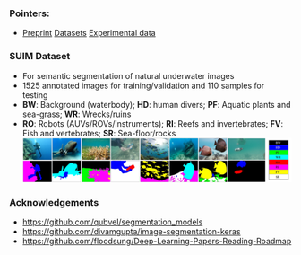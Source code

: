 ### Pointers: 
- [Preprint](soon)	[Datasets](http://irvlab.cs.umn.edu/resources/suim-dataset)	[Experimental data](https://drive.google.com/drive/folders/1-ZGptUKC-yNFGxvOp207077_-Sf-VPOg?usp=sharing)

### SUIM Dataset
- For semantic segmentation of natural underwater images
- 1525 annotated images for training/validation and 110 samples for testing
- **BW**: Background (waterbody); **HD**: human divers; **PF**: Aquatic plants and sea-grass; **WR**: Wrecks/ruins
- **RO**: Robots (AUVs/ROVs/instruments); **RI**: Reefs and invertebrates; **FV**: Fish and vertebrates; **SR**: Sea-floor/rocks
![det-1a](/data/samples.jpg)






### Acknowledgements
- https://github.com/qubvel/segmentation_models
- https://github.com/divamgupta/image-segmentation-keras
- https://github.com/floodsung/Deep-Learning-Papers-Reading-Roadmap


